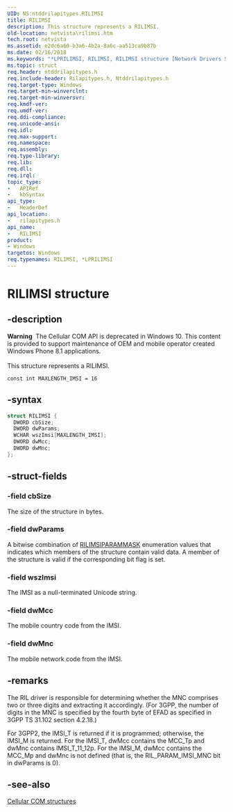 ```yaml
---
UID: NS:ntddrilapitypes.RILIMSI
title: RILIMSI
description: This structure represents a RILIMSI.
old-location: netvista\rilimsi.htm
tech.root: netvista
ms.assetid: e2dc6a60-b3a6-4b2a-8a6c-aa513ca9b87b
ms.date: 02/16/2018
ms.keywords: "*LPRILIMSI, RILIMSI, RILIMSI structure [Network Drivers Starting with Windows Vista], netvista.rilimsi, rilapitypes/RILIMSI"
ms.topic: struct
req.header: ntddrilapitypes.h
req.include-header: Rilapitypes.h, Ntddrilapitypes.h
req.target-type: Windows
req.target-min-winverclnt:
req.target-min-winversvr:
req.kmdf-ver:
req.umdf-ver:
req.ddi-compliance:
req.unicode-ansi:
req.idl:
req.max-support:
req.namespace:
req.assembly:
req.type-library:
req.lib:
req.dll:
req.irql:
topic_type:
-	APIRef
-	kbSyntax
api_type:
-	HeaderDef
api_location:
-	rilapitypes.h
api_name:
-	RILIMSI
product:
- Windows
targetos: Windows
req.typenames: RILIMSI, *LPRILIMSI
---
```


# RILIMSI structure


## -description


<div class="alert"><b>Warning</b>  The Cellular COM API is deprecated in Windows 10. This content is provided to support maintenance of OEM and mobile operator created Windows Phone 8.1 applications.</div><div> </div>This structure represents a RILIMSI.

<code>const int MAXLENGTH_IMSI = 16</code>


## -syntax


```cpp
struct RILIMSI {
  DWORD cbSize;
  DWORD dwParams;
  WCHAR wszImsi[MAXLENGTH_IMSI];
  DWORD dwMcc;
  DWORD dwMnc;
};
```


## -struct-fields




### -field cbSize

The size of the structure in bytes.


### -field dwParams

A bitwise combination of <a href="..\rilapitypes\ne-rilapitypes-rilimsiparammask.md">RILIMSIPARAMMASK</a> enumeration values that indicates which members of the structure contain valid data. A member of the structure is valid if the corresponding bit flag is set.


### -field wszImsi

The IMSI as a null-terminated Unicode string.


### -field dwMcc

The mobile country code from the IMSI.


### -field dwMnc

The mobile network code from the IMSI.


## -remarks



The RIL driver is responsible for determining whether the MNC comprises two or three digits and extracting it accordingly. (For 3GPP, the number of digits in the MNC is specified by the fourth byte of EFAD as specified in 3GPP TS 31.102 section 4.2.18.)

For 3GPP2, the IMSI_T is returned if it is programmed; otherwise, the IMSI_M is returned. For the IMSI_T, dwMcc contains the MCC_Tp and dwMnc contains IMSI_T_11_12p. For the IMSI_M, dwMcc contains the MCC_Mp and dwMnc is not defined (that is, the RIL_PARAM_IMSI_MNC bit in dwParams is 0).




## -see-also

<a href="https://msdn.microsoft.com/library/windows/hardware/dn946511">Cellular COM structures</a>



 

 


